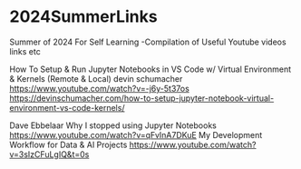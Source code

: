 # 2024SummerLinks
Summer of 2024 For Self Learning -Compilation of Useful Youtube videos links etc

How To Setup & Run Jupyter Notebooks in VS Code w/ Virtual Environment & Kernels (Remote & Local)
  devin schumacher
  https://www.youtube.com/watch?v=-j6y-5t37os
  https://devinschumacher.com/how-to-setup-jupyter-notebook-virtual-environment-vs-code-kernels/

Dave Ebbelaar
  Why I stopped using Jupyter Notebooks
      https://www.youtube.com/watch?v=qFvInA7DKuE
      My Development Workflow for Data & AI Projects
      https://www.youtube.com/watch?v=3sIzCFuLgIQ&t=0s
    
